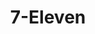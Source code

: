---
title: "7-Eleven"
url: /san-jose-del-monte/7-eleven-santa-maria-tungkong-mangga-road/
shop: Lebensmittel
---